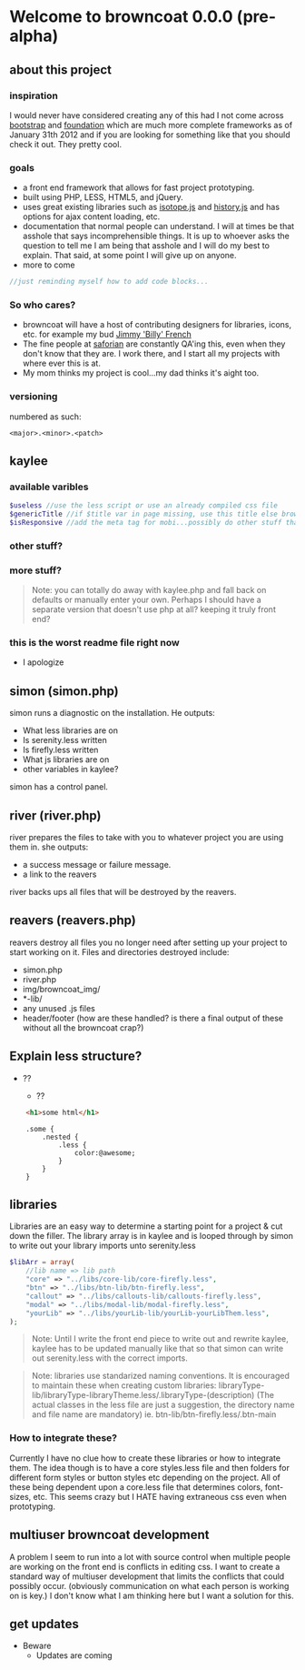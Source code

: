 Welcome to browncoat 0.0.0 (pre-alpha)
==================


## about this project

### inspiration

I would never have considered creating any of this had I not come across [bootstrap](http://twitter.github.com/bootstrap/index.html) and [foundation](http://foundation.zurb.com/) which are much more complete frameworks as of January 31th 2012 and if you are looking for something like that you should check it out. They pretty cool. 

### goals

- a front end framework that allows for fast project prototyping.
- built using PHP, LESS, HTML5, and jQuery. 
- uses great existing libraries such as [isotope.js](http://isotope.metafizzy.co/) and [history.js]( https://github.com/balupton/History.js/) and has options for ajax content loading, etc.
- documentation that normal people can understand. I will at times be that asshole that says incomprehensible things. It is up to whoever asks the question to tell me I am being that asshole and I will do my best to explain. That said, at some point I will give up on anyone.
- more to come


``` javascript
//just reminding myself how to add code blocks...
```

### So who cares?
- browncoat will have a host of contributing designers for libraries, icons, etc. for example my bud [Jimmy 'Billy' French](http://billyfrench.com) 
- The fine people at [saforian](http://saforian.com) are constantly QA'ing this, even when they don't know that they are. I work there, and I start all my projects with where ever this is at.
- My mom thinks my project is cool...my dad thinks it's aight too.

### versioning
numbered as such:

```
<major>.<minor>.<patch>
```

## kaylee

### available varibles

``` PHP
$useless //use the less script or use an already compiled css file
$genericTitle //if $title var in page missing, use this title else browncoat default is used
$isResponsive //add the meta tag for mobi...possibly do other stuff that I haven't decided yet
```
### other stuff?

### more stuff?

> Note: you can totally do away with kaylee.php and fall back on defaults or manually enter your own. Perhaps I should have a separate version that doesn't use php at all? keeping it truly front end?




### this is the worst readme file right now

- I apologize


## simon (simon.php)
simon runs a diagnostic on the installation. He outputs:

- What less libraries are on
- Is serenity.less written
- Is firefly.less written
- What js libraries are on
- other variables in kaylee?

simon has a control panel.

## river (river.php)
river prepares the files to take with you to whatever project you are using them in. she outputs:

- a success message or failure message. 
- a link to the reavers

river backs ups all files that will be destroyed by the reavers.

## reavers (reavers.php)
reavers destroy all files you no longer need after setting up your project to start working on it. Files and directories destroyed include:

- simon.php
- river.php
- img/browncoat_img/
- *-lib/
- any unused .js files
- header/footer (how are these handled? is there a final output of these without all the browncoat crap?)

## Explain less structure?


- ??

	- ??

``` html
	<h1>some html</h1>
```
``` less
	.some {
		.nested {
			.less {
				color:@awesome;
			}
		}
	}
```

## libraries
Libraries are an easy way to determine a starting point for a project & cut down the filler. The library array is in kaylee and is looped through by simon to write out your library imports unto serenity.less

```PHP
$libArr = array(
	//lib name => lib path
	"core" => "../libs/core-lib/core-firefly.less",
	"btn" => "../libs/btn-lib/btn-firefly.less",
	"callout" => "../libs/callouts-lib/callouts-firefly.less",
	"modal" => "../libs/modal-lib/modal-firefly.less",
	"yourLib" => "../libs/yourLib-lib/yourLib-yourLibThem.less",
);
```

> Note: Until I write the front end piece to write out and rewrite kaylee, kaylee has to be updated manually like that so that simon can write out serenity.less with the correct imports. 


> Note: libraries use standarized naming conventions. It is encouraged to maintain these when creating custom libraries: libraryType-lib/libraryType-libraryTheme.less/.libraryType-(description) (The actual classes in the less file are just a suggestion, the directory name and file name are mandatory) ie. btn-lib/btn-firefly.less/.btn-main 

### How to integrate these?

Currently I have no clue how to create these libraries or how to integrate them. The idea though is to have a core styles.less file and then folders for different form styles or button styles etc depending on the project. All of these being dependent upon a core.less file that determines colors, font-sizes, etc. This seems crazy but I HATE having extraneous css even when prototyping.

## multiuser browncoat development

A problem I seem to run into a lot with source control when multiple people are working on the front end is conflicts in editing css. I want to create a standard way of multiuser development that limits the conflicts that could possibly occur. (obviously communication on what each person is working on is key.) I don't know what I am thinking here but I want a solution for this.

## get updates

- Beware
	- Updates are coming


